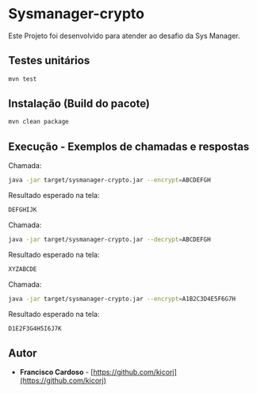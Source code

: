 # Sysmanager-crypto

Este Projeto foi desenvolvido para atender ao desafio da Sys Manager.


## Testes unitários

```sh
mvn test
```

## Instalação (Build do pacote)

```sh
mvn clean package
```

## Execução - Exemplos de chamadas e respostas

Chamada:

```sh
java -jar target/sysmanager-crypto.jar --encrypt=ABCDEFGH
```
Resultado esperado na tela:

```sh
DEFGHIJK
```

Chamada:

```sh
java -jar target/sysmanager-crypto.jar --decrypt=ABCDEFGH
```
Resultado esperado na tela:

```sh
XYZABCDE
```

Chamada:

```sh
java -jar target/sysmanager-crypto.jar --encrypt=A1B2C3D4E5F6G7H
```
Resultado esperado na tela:

```sh
D1E2F3G4H5I6J7K
```

## Autor

* **Francisco Cardoso** - [https://github.com/kicorj](https://github.com/kicorj)
